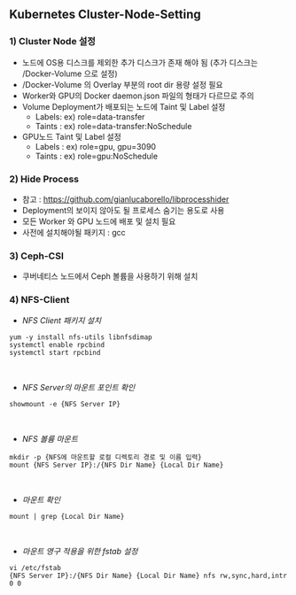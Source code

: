 ## Kubernetes Cluster-Node-Setting
### 1) Cluster Node 설정
  - 노드에 OS용 디스크를 제외한 추가 디스크가 존재 해야 됨 (추가 디스크는 /Docker-Volume 으로 설정)
  - /Docker-Volume 의 Overlay 부분의 root dir 용량 설정 필요
  - Worker와 GPU의 Docker daemon.json 파일의 형태가 다르므로 주의
  - Volume Deployment가 배포되는 노드에 Taint 및 Label 설정
    - Labels: ex) role=data-transfer
    - Taints : ex) role=data-transfer:NoSchedule
  - GPU노드 Taint 및 Label 설정
    - Labels : ex) role=gpu, gpu=3090
    - Taints : ex) role=gpu:NoSchedule
&nbsp;

### 2) Hide Process
  - 참고 : https://github.com/gianlucaborello/libprocesshider
  - Deployment의 보이지 않아도 될 프로세스 숨기는 용도로 사용
  - 모든 Worker 와 GPU 노드에 배포 및 설치 필요
  - 사전에 설치해야될 패키지 : gcc
&nbsp;

### 3) Ceph-CSI
  - 쿠버네티스 노드에서 Ceph 볼륨을 사용하기 위해 설치

### 4) NFS-Client
  - *NFS Client 패키지 설치*
```
yum -y install nfs-utils libnfsdimap
systemctl enable rpcbind
systemctl start rpcbind
```
&nbsp;

  - *NFS Server의 마운트 포인트 확인*
```
showmount -e {NFS Server IP}
```
&nbsp;

  - *NFS 볼륨 마운트*
```
mkdir -p {NFS에 마운트할 로컬 디렉토리 경로 및 이름 입력}
mount {NFS Server IP}:/{NFS Dir Name} {Local Dir Name}
```
&nbsp;

  - *마운트 확인*
```
mount | grep {Local Dir Name}
```
&nbsp;

  - *마운트 영구 적용을 위한 fstab 설정*
```
vi /etc/fstab
{NFS Server IP}:/{NFS Dir Name} {Local Dir Name} nfs rw,sync,hard,intr 0 0
```

  
